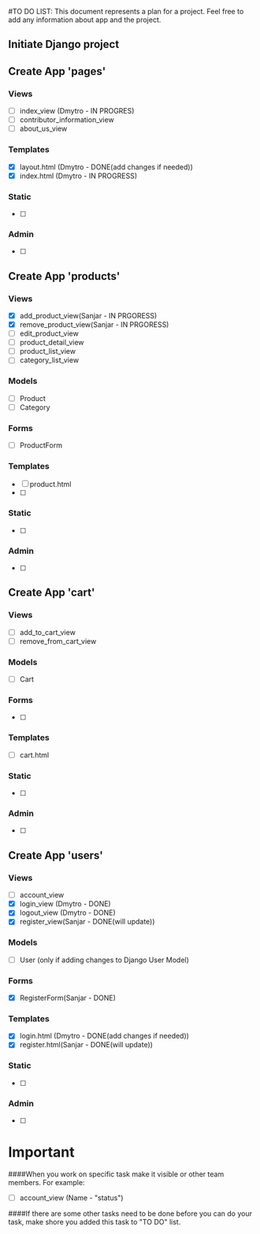 #TO DO LIST:
This document represents a plan for a project. Feel free to add any information about app and the project.
## Initiate Django project
## Create App 'pages'
### Views
- [ ] index_view (Dmytro - IN PROGRES)
- [ ] contributor_information_view
- [ ] about_us_view
### Templates
- [x] layout.html (Dmytro - DONE(add changes if needed))
- [x] index.html (Dmytro - IN PROGRESS)
### Static
- [ ]
### Admin
- [ ]

## Create App 'products'
### Views
- [X] add_product_view(Sanjar - IN PRGORESS)
- [X] remove_product_view(Sanjar - IN PRGORESS)
- [ ] edit_product_view
- [ ] product_detail_view
- [ ] product_list_view
- [ ] category_list_view
### Models
- [ ] Product
- [ ] Category
### Forms
- [ ] ProductForm
### Templates
- [ ] product.html
- [ ] 
### Static
- [ ]
### Admin
- [ ]

## Create App 'cart'
### Views
- [ ] add_to_cart_view
- [ ] remove_from_cart_view
### Models
- [ ] Cart
### Forms
- [ ]
### Templates
- [ ] cart.html
### Static
- [ ]
### Admin
- [ ]

## Create App 'users'
### Views
- [ ] account_view
- [x] login_view (Dmytro - DONE)
- [x] logout_view (Dmytro - DONE)
- [x] register_view(Sanjar - DONE(will update))
### Models
- [ ] User (only if adding changes to Django User Model)
### Forms
- [x] RegisterForm(Sanjar - DONE)
### Templates
- [x] login.html (Dmytro - DONE(add changes if needed))
- [x] register.html(Sanjar - DONE(will update))
### Static
- [ ]
### Admin
- [ ]

# Important
####When you work on specific task make it visible or other team members.
For example:
- [ ] account_view (Name - "status")

####If there are some other tasks need to be done before you can do your task, make shore you added this task to "TO DO" list.

